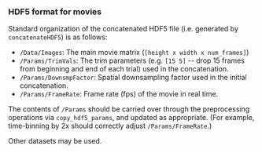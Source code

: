 ### HDF5 format for movies

Standard organization of the concatenated HDF5 file (i.e. generated by `concatenateHDF5`) is as follows:
- `/Data/Images`: The main movie matrix (`[height x width x num_frames]`)
- `/Params/TrimVals`: The trim parameters (e.g. `[15 5]` -- drop 15 frames from beginning and end of each trial) used in the concatenation.
- `/Params/DownsmpFactor`: Spatial downsampling factor used in the initial concatenation.
- `/Params/FrameRate`: Frame rate (fps) of the movie in real time.
 
The contents of `/Params` should be carried over through the preprocessing operations via `copy_hdf5_params`, and updated as appropriate. (For example, time-binning by 2x should correctly adjust `/Params/FrameRate`.)

Other datasets may be used.
